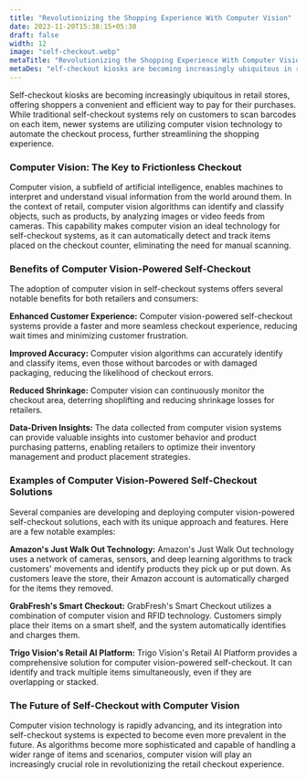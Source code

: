 ```yaml
---
title: "Revolutionizing the Shopping Experience With Computer Vision"
date: 2023-11-20T15:38:15+05:30
draft: false
width: 12
image: "self-checkout.webp"
metaTitle: "Revolutionizing the Shopping Experience With Computer Vision | Open CV Courses"
metaDes: "elf-checkout kiosks are becoming increasingly ubiquitous in retail stores, offering shoppers a convenient and efficient way to pay for their purchases. While traditional self-checkout systems rely on customers to scan barcodes on each item, newer systems are utilizing computer vision technology to automate the checkout process, further streamlining the shopping experience. | self-checkout"
---
```


Self-checkout kiosks are becoming increasingly ubiquitous in retail stores, offering shoppers a convenient and efficient way to pay for their purchases. While traditional self-checkout systems rely on customers to scan barcodes on each item, newer systems are utilizing computer vision technology to automate the checkout process, further streamlining the shopping experience. <!--more-->

### Computer Vision: The Key to Frictionless Checkout

Computer vision, a subfield of artificial intelligence, enables machines to interpret and understand visual information from the world around them. In the context of retail, computer vision algorithms can identify and classify objects, such as products, by analyzing images or video feeds from cameras. This capability makes computer vision an ideal technology for self-checkout systems, as it can automatically detect and track items placed on the checkout counter, eliminating the need for manual scanning.

### Benefits of Computer Vision-Powered Self-Checkout

The adoption of computer vision in self-checkout systems offers several notable benefits for both retailers and consumers:

**Enhanced Customer Experience:** 
Computer vision-powered self-checkout systems provide a faster and more seamless checkout experience, reducing wait times and minimizing customer frustration.

**Improved Accuracy:** 
Computer vision algorithms can accurately identify and classify items, even those without barcodes or with damaged packaging, reducing the likelihood of checkout errors.

**Reduced Shrinkage:** 
Computer vision can continuously monitor the checkout area, deterring shoplifting and reducing shrinkage losses for retailers.

**Data-Driven Insights:** 
The data collected from computer vision systems can provide valuable insights into customer behavior and product purchasing patterns, enabling retailers to optimize their inventory management and product placement strategies.

### Examples of Computer Vision-Powered Self-Checkout Solutions

Several companies are developing and deploying computer vision-powered self-checkout solutions, each with its unique approach and features. Here are a few notable examples:

**Amazon's Just Walk Out Technology:** Amazon's Just Walk Out technology uses a network of cameras, sensors, and deep learning algorithms to track customers' movements and identify products they pick up or put down. As customers leave the store, their Amazon account is automatically charged for the items they removed.

**GrabFresh's Smart Checkout:** GrabFresh's Smart Checkout utilizes a combination of computer vision and RFID technology. Customers simply place their items on a smart shelf, and the system automatically identifies and charges them.

**Trigo Vision's Retail AI Platform:** Trigo Vision's Retail AI Platform provides a comprehensive solution for computer vision-powered self-checkout. It can identify and track multiple items simultaneously, even if they are overlapping or stacked.

### The Future of Self-Checkout with Computer Vision

Computer vision technology is rapidly advancing, and its integration into self-checkout systems is expected to become even more prevalent in the future. As algorithms become more sophisticated and capable of handling a wider range of items and scenarios, computer vision will play an increasingly crucial role in revolutionizing the retail checkout experience.

